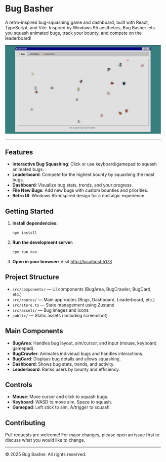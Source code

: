 # Bug Basher

A retro-inspired bug-squashing game and dashboard, built with React, TypeScript, and Vite. Inspired by Windows 95 aesthetics, Bug Basher lets you squash animated bugs, track your bounty, and compete on the leaderboard!

![Bug Basher Screenshot](public/screenshot.png)

---

## Features

- **Interactive Bug Squashing**: Click or use keyboard/gamepad to squash animated bugs.
- **Leaderboard**: Compete for the highest bounty by squashing the most bugs.
- **Dashboard**: Visualize bug stats, trends, and your progress.
- **File New Bugs**: Add new bugs with custom bounties and priorities.
- **Retro UI**: Windows 95-inspired design for a nostalgic experience.

## Getting Started

1. **Install dependencies:**
   ```bash
   npm install
   ```
2. **Run the development server:**
   ```bash
   npm run dev
   ```
3. **Open in your browser:**
   Visit [http://localhost:5173](http://localhost:5173)

## Project Structure

- `src/components/` — UI components (BugArea, BugCrawler, BugCard, etc.)
- `src/routes/` — Main app routes (Bugs, Dashboard, Leaderboard, etc.)
- `src/store.ts` — State management using Zustand
- `src/assets/` — Bug images and icons
- `public/` — Static assets (including screenshot)

## Main Components

- **BugArea**: Handles bug layout, aim/cursor, and input (mouse, keyboard, gamepad).
- **BugCrawler**: Animates individual bugs and handles interactions.
- **BugCard**: Displays bug details and allows squashing.
- **Dashboard**: Shows bug stats, trends, and activity.
- **Leaderboard**: Ranks users by bounty and efficiency.

## Controls

- **Mouse**: Move cursor and click to squash bugs.
- **Keyboard**: WASD to move aim, Space to squash.
- **Gamepad**: Left stick to aim, A/trigger to squash.

## Contributing

Pull requests are welcome! For major changes, please open an issue first to discuss what you would like to change.

---

© 2025 Bug Basher. All rights reserved.
